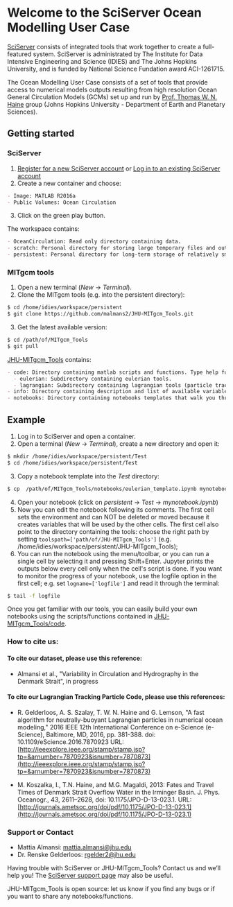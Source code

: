 # Welcome to the SciServer Ocean Modelling User Case

[SciServer](http://www.sciserver.org/) consists of integrated tools that work together to create a full-featured system.
SciServer is administrated by The Institute for Data Intensive Engineering and Science (IDIES) and The Johns Hopkins University, and is funded by National Science Fundation award ACI-1261715.

The Ocean Modelling User Case consists of a set of tools that provide access to numerical models outputs resulting from high resolution Ocean General Circulation Models (GCMs) set up and run by [Prof. Thomas W. N. Haine](http://sites.krieger.jhu.edu/haine/) group (Johns Hopkins University - Department of Earth and Planetary Sciences).

## Getting started

### SciServer
1. [Register for a new SciServer account](http://portal.sciserver.org/login-portal/Account/Register) or [Log in to an existing SciServer account](http://portal.sciserver.org/login-portal/Account/Login?callbackUrl=http:%2f%2fcompute.sciserver.org%2fdashboard)
2. Create a new container and choose:
```markdown
- Image: MATLAB R2016a
- Public Volumes: Ocean Circulation
```
3. Click on the green play button.

The workspace contains:
```markdown
- OceanCirculation: Read only directory containing data.
- scratch: Personal directory for storing large temporary files and output.
- persistent: Personal directory for long-term storage of relatively small files.
```

### MITgcm tools
1. Open a new terminal (_New_ -> _Terminal_).
2. Clone the MITgcm tools (e.g. into the persistent directory):
```sh
$ cd /home/idies/workspace/persistent
$ git clone https://github.com/malmans2/JHU-MITgcm_Tools.git
```
3. Get the latest available version:
```sh
$ cd /path/of/MITgcm_Tools
$ git pull
```
[JHU-MITgcm_Tools](https://github.com/malmans2/JHU-MITgcm_Tools) contains:
```markdown
- code: Directory containing matlab scripts and functions. Type help function.m in matlab to get more details.
  - eulerian: Subdirectory containing eulerian tools.
  - lagrangian: Subdirectory containing lagrangian tools (particle tracking code - not available yet).
- info: Directory containing description and list of available variables for each experiment.
- notebooks: Directory containing notebooks templates that walk you through how to use our tools.
```


## Example
1. Log in to SciServer and open a container.
2. Open a terminal (_New_ -> _Terminal_), create a new directory and open it:
```sh
$ mkdir /home/idies/workspace/persistent/Test
$ cd /home/idies/workspace/persistent/Test
```
3. Copy a notebook template into the _Test_ directory:
```sh
$ cp  /path/of/MITgcm_Tools/notebooks/eulerian_template.ipynb mynotebook.ipynb
```
4. Open your notebook (click on _persistent_ -> _Test_ -> _mynotebook.ipynb_)
5. Now you can edit the notebook following its comments. The first cell sets the environment and can NOT be deleted or moved because it creates variables that will be used by the other cells. The first cell also point to the directory containing the tools: choose the right path by setting `toolspath=['path/of/JHU-MITgcm_Tools']` (e.g. /home/idies/workspace/persistent/JHU-MITgcm_Tools);
6. You can run the notebook using the menu/toolbar, or you can run a single cell by selecting it and pressing Shift+Enter. Jupyter prints the outputs below every cell only when the cell's script is done. If you want to monitor the progress of your notebook, use the logfile option in the first cell; e.g. set `logname=['logfile']` and read it through the terminal:
```sh
$ tail -f logfile
```
Once you get familiar with our tools, you can easily build your own notebooks using the scripts/functions contained in [JHU-MITgcm_Tools/code](https://github.com/malmans2/JHU-MITgcm_Tools/tree/master/code).

### How to cite us:
#### To cite our dataset, please use this reference: 
- Almansi et al., "Variability in Circulation and Hydrography in the Denmark Strait", in progress

#### To cite our Lagrangian Tracking Particle Code, please use this references: 
- R. Gelderloos, A. S. Szalay, T. W. N. Haine and G. Lemson, "A fast algorithm for neutrally-buoyant Lagrangian particles in numerical ocean modeling," 2016 IEEE 12th International Conference on e-Science (e-Science), Baltimore, MD, 2016, pp. 381-388.
doi: 10.1109/eScience.2016.7870923
URL: [http://ieeexplore.ieee.org/stamp/stamp.jsp?tp=&arnumber=7870923&isnumber=7870873](http://ieeexplore.ieee.org/stamp/stamp.jsp?tp=&arnumber=7870923&isnumber=7870873)

- M. Koszalka, I., T.N. Haine, and M.G. Magaldi, 2013: Fates and Travel Times of Denmark Strait Overflow Water in the Irminger Basin. J. Phys. Oceanogr., 43, 2611–2628, doi: 10.1175/JPO-D-13-023.1. URL: [http://journals.ametsoc.org/doi/pdf/10.1175/JPO-D-13-023.1](http://journals.ametsoc.org/doi/pdf/10.1175/JPO-D-13-023.1)


### Support or Contact
- Mattia Almansi: mattia.almansi@jhu.edu
- Dr. Renske Gelderloos:  rgelder2@jhu.edu 

Having trouble with SciServer or JHU-MITgcm_Tools? Contact us and we’ll help you!
The [SciServer support page](http://www.sciserver.org/support/) may also be useful.

JHU-MITgcm_Tools is open source: let us know if you find any bugs or if you want to share any notebooks/functions.
